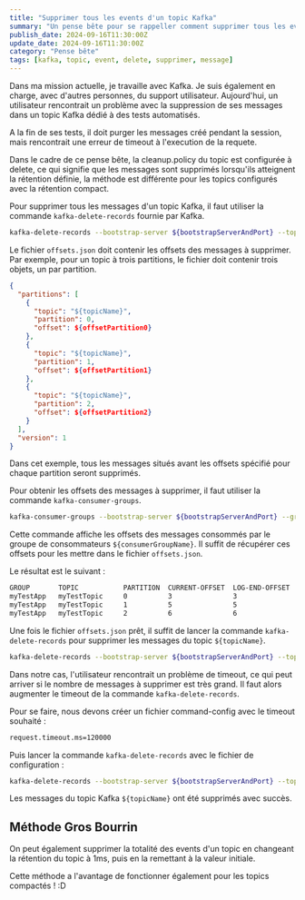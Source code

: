 ```yaml
---
title: "Supprimer tous les events d'un topic Kafka"
summary: "Un pense bête pour se rappeller comment supprimer tous les events d'un topic Kafka"
publish_date: 2024-09-16T11:30:00Z
update_date: 2024-09-16T11:30:00Z
category: "Pense bête"
tags: [kafka, topic, event, delete, supprimer, message]
---
```


Dans ma mission actuelle, je travaille avec Kafka. Je suis également en charge, avec d'autres personnes, du support utilisateur. Aujourd'hui, un utilisateur rencontrait un problème avec la suppression de ses messages dans un topic Kafka dédié à des tests automatisés.

A la fin de ses tests, il doit purger les messages créé pendant la session, mais rencontrait une erreur de timeout à l'execution de la requete.

Dans le cadre de ce pense bête, la cleanup.policy du topic est configurée à delete, ce qui signifie que les messages sont supprimés lorsqu'ils atteignent la rétention définie, la méthode est différente pour les topics configurés avec la rétention compact.

Pour supprimer tous les messages d'un topic Kafka, il faut utiliser la commande `kafka-delete-records` fournie par Kafka.

```bash
kafka-delete-records --bootstrap-server ${bootstrapServerAndPort} --topic ${topicName} --offset-json-file path/to/offsets.json
```

Le fichier `offsets.json` doit contenir les offsets des messages à supprimer. Par exemple, pour un topic à trois partitions, le fichier doit contenir trois objets, un par partition.

```json
{
  "partitions": [
    {
      "topic": "${topicName}",
      "partition": 0,
      "offset": ${offsetPartition0}
    },
    {
      "topic": "${topicName}",
      "partition": 1,
      "offset": ${offsetPartition1}
    },
    {
      "topic": "${topicName}",
      "partition": 2,
      "offset": ${offsetPartition2}
    }
  ],
  "version": 1
}
```

Dans cet exemple, tous les messages situés avant les offsets spécifié pour chaque partition seront supprimés.

Pour obtenir les offsets des messages à supprimer, il faut utiliser la commande `kafka-consumer-groups`.

```bash
kafka-consumer-groups --bootstrap-server ${bootstrapServerAndPort} --group ${consumerGroupName} --describe
```

Cette commande affiche les offsets des messages consommés par le groupe de consommateurs `${consumerGroupName}`. Il suffit de récupérer ces offsets pour les mettre dans le fichier `offsets.json`.

Le résultat est le suivant :

```bash
GROUP       TOPIC           PARTITION  CURRENT-OFFSET  LOG-END-OFFSET  LAG             CONSUMER-ID     HOST            CLIENT-ID
myTestApp   myTestTopic     0          3               3               0               -               -               -
myTestApp   myTestTopic     1          5               5               0               -               -               -
myTestApp   myTestTopic     2          6               6               0               -               -               -
```

Une fois le fichier `offsets.json` prêt, il suffit de lancer la commande `kafka-delete-records` pour supprimer les messages du topic `${topicName}`.

```bash
kafka-delete-records --bootstrap-server ${bootstrapServerAndPort} --topic ${topicName} --offset-json-file path/to/offsets.json
```

Dans notre cas, l'utilisateur rencontrait un problème de timeout, ce qui peut arriver si le nombre de messages à supprimer est très grand. Il faut alors augmenter le timeout de la commande `kafka-delete-records`.

Pour se faire, nous devons créer un fichier command-config avec le timeout souhaité :

```bash
request.timeout.ms=120000
```

Puis lancer la commande `kafka-delete-records` avec le fichier de configuration :

```bash
kafka-delete-records --bootstrap-server ${bootstrapServerAndPort} --topic ${topicName} --offset-json-file path/to/offsets.json --command-config path/to/command-config
```

Les messages du topic Kafka `${topicName}` ont été supprimés avec succès.

## Méthode Gros Bourrin

On peut également supprimer la totalité des events d'un topic en changeant la rétention du topic à 1ms, puis en la remettant à la valeur initiale.

Cette méthode a l'avantage de fonctionner également pour les topics compactés ! :D

